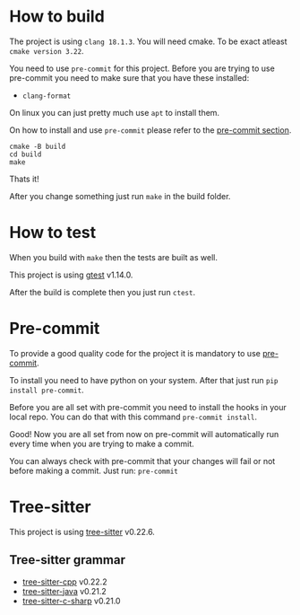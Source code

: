 # How to build
The project is using `clang 18.1.3`.
You will need cmake. To be exact atleast `cmake version 3.22`.

You need to use `pre-commit` for this project.
Before you are trying to use pre-commit you need to make sure that you have these installed:
- `clang-format`

On linux you can just pretty much use `apt` to install them.

On how to install and use `pre-commit` please refer to the [pre-commit section](#pre-commit).

```shell
cmake -B build
cd build
make
```

Thats it!

After you change something just run `make` in the build folder.

# How to test
When you build with `make` then the tests are built as well.

This project is using [gtest](https://github.com/google/googletest) v1.14.0.

After the build is complete then you just run `ctest`.

# Pre-commit
To provide a good quality code for the project it is mandatory to use [pre-commit](https://pre-commit.com).

To install you need to have python on your system. After that just run `pip install pre-commit`.

Before you are all set with pre-commit you need to install the hooks in your local repo.
You can do that with this command `pre-commit install`.

Good! Now you are all set from now on pre-commit will automatically run every time when you are trying to make a commit.

You can always check with pre-commit that your changes will fail or not before making a commit.
Just run: `pre-commit`

# Tree-sitter
This project is using [tree-sitter](https://github.com/tree-sitter/tree-sitter) v0.22.6.

## Tree-sitter grammar
- [tree-sitter-cpp](https://github.com/tree-sitter/tree-sitter-cpp) v0.22.2
- [tree-sitter-java](https://github.com/tree-sitter/tree-sitter-java) v0.21.2
- [tree-sitter-c-sharp](https://github.com/tree-sitter/tree-sitter-c-sharp) v0.21.0
